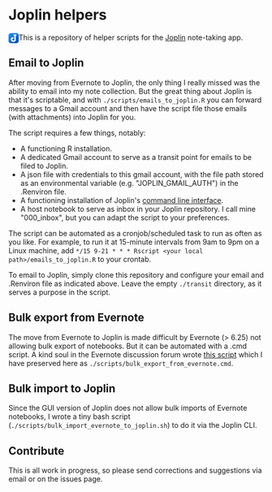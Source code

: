 # Joplin helpers

<img align="left" width="20" height="20" src="joplin_logo.jpeg">

This is a repository of helper scripts for the [Joplin](https://joplinapp.org) note-taking app.

## Email to Joplin

After moving from Evernote to Joplin, the only thing I really missed was the ability to email into my note collection. But the great thing about Joplin is that it's scriptable, and with `./scripts/emails_to_joplin.R` you can forward messages to a Gmail account and then have the script file those emails (with attachments) into Joplin for you.

The script requires a few things, notably:
- A functioning R installation.
- A dedicated Gmail account to serve as a transit point for emails to be filed to Joplin.
- A json file with credentials to this gmail account, with the file path stored as an environmental variable (e.g. "JOPLIN_GMAIL_AUTH") in the .Renviron file.
- A functioning installation of Joplin's [command line interface](https://joplinapp.org/terminal/).
- A host notebook to serve as inbox in your Joplin repository. I call mine "000_inbox", but you can adapt the script to your preferences.

The script can be automated as a cronjob/scheduled task to run as often as you like. For example, to run it at 15-minute intervals from 9am to 9pm on a Linux machine, add `*/15 9-21 * * * Rscript <your local path>/emails_to_joplin.R` to your crontab.

To email to Joplin, simply clone this repository and configure your email and .Renviron file as indicated above. Leave the empty `./transit` directory, as it serves a purpose in the script.

## Bulk export from Evernote

The move from Evernote to Joplin is made difficult by Evernote (> 6.25) not allowing bulk export of notebooks. But it can be automated with a .cmd script. A kind soul in the Evernote discussion forum wrote [this script](https://discussion.evernote.com/forums/topic/124273-how-to-batch-file-script-to-backup-evernote-to-google-drive/) which I have preserved here as `./scripts/bulk_export_from_evernote.cmd`.

## Bulk import to Joplin

Since the GUI version of Joplin does not allow bulk imports of Evernote notebooks, I wrote a tiny bash script (`./scripts/bulk_import_evernote_to_joplin.sh`) to do it via the Joplin CLI.

## Contribute

This is all work in progress, so please send corrections and suggestions via email or on the issues page.
